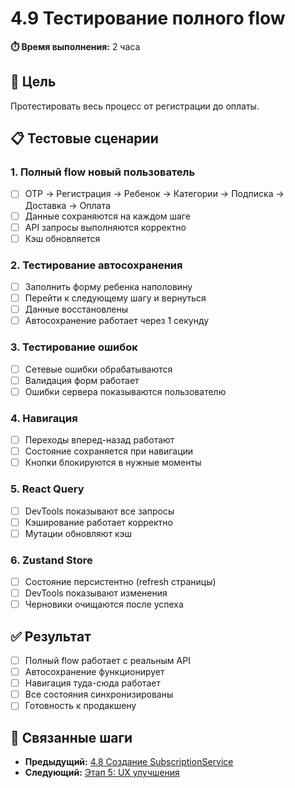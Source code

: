 # 4.9 Тестирование полного flow

**⏱️ Время выполнения:** 2 часа

## 🎯 Цель

Протестировать весь процесс от регистрации до оплаты.

## 📋 Тестовые сценарии

### 1. Полный flow новый пользователь

- [ ] OTP → Регистрация → Ребенок → Категории → Подписка → Доставка → Оплата
- [ ] Данные сохраняются на каждом шаге
- [ ] API запросы выполняются корректно
- [ ] Кэш обновляется

### 2. Тестирование автосохранения

- [ ] Заполнить форму ребенка наполовину
- [ ] Перейти к следующему шагу и вернуться
- [ ] Данные восстановлены
- [ ] Автосохранение работает через 1 секунду

### 3. Тестирование ошибок

- [ ] Сетевые ошибки обрабатываются
- [ ] Валидация форм работает
- [ ] Ошибки сервера показываются пользователю

### 4. Навигация

- [ ] Переходы вперед-назад работают
- [ ] Состояние сохраняется при навигации
- [ ] Кнопки блокируются в нужные моменты

### 5. React Query

- [ ] DevTools показывают все запросы
- [ ] Кэширование работает корректно
- [ ] Мутации обновляют кэш

### 6. Zustand Store

- [ ] Состояние персистентно (refresh страницы)
- [ ] DevTools показывают изменения
- [ ] Черновики очищаются после успеха

## ✅ Результат

- [ ] Полный flow работает с реальным API
- [ ] Автосохранение функционирует
- [ ] Навигация туда-сюда работает
- [ ] Все состояния синхронизированы
- [ ] Готовность к продакшену

## 🔗 Связанные шаги

- **Предыдущий:** [4.8 Создание SubscriptionService](./4.8-subscription-service.md)
- **Следующий:** [Этап 5: UX улучшения](../5-ux-improvements/)
